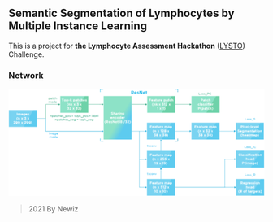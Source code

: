 ## Semantic Segmentation of Lymphocytes by Multiple Instance Learning

This is a project for **the Lymphocyte Assessment Hackathon** ([LYSTO](https://lysto.grand-challenge.org/)) Challenge.

### Network
![](network_frame.png)

> 2021 By Newiz
